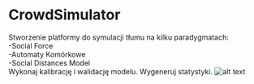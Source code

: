 # CrowdSimulator
Stworzenie platformy do symulacji tłumu na kilku paradygmatach:   
-Social Force  
-Automaty Komórkowe  
-Social Distances Model  
Wykonaj kalibrację i walidację modelu. Wygeneruj statystyki.
![alt text](https://images.ctfassets.net/e529ilab8frl/48aUxBW79ZcMEk2CfmsjBs/d5c5fd43b181e225369a0032bc119f07/rob-curran-sUXXO3xPBYo-unsplash.jpg?w=962&h=600&fm=jpg&fl=progressive)
